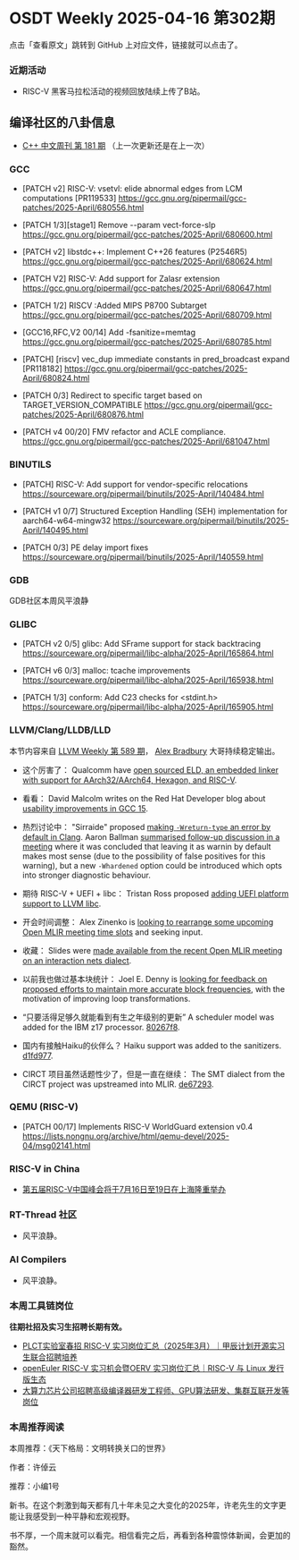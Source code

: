 # OSDT Weekly 2025-04-16 第302期

点击「查看原文」跳转到 GitHub 上对应文件，链接就可以点击了。

### 近期活动

- RISC-V 黑客马拉松活动的视频回放陆续上传了B站。

## 编译社区的八卦信息

- [C++ 中文周刊 第 181 期](https://mp.weixin.qq.com/s/4AsMUez2saRJGJdFyoIMFQ) （上一次更新还是在上一次）

### GCC

- [PATCH v2] RISC-V: vsetvl: elide abnormal edges from LCM computations [PR119533]
  https://gcc.gnu.org/pipermail/gcc-patches/2025-April/680556.html

- [PATCH 1/3][stage1] Remove --param vect-force-slp
  https://gcc.gnu.org/pipermail/gcc-patches/2025-April/680600.html

- [PATCH v2] libstdc++: Implement C++26 <debugging> features (P2546R5)
  https://gcc.gnu.org/pipermail/gcc-patches/2025-April/680624.html

- [PATCH V2] RISC-V: Add support for Zalasr extension
  https://gcc.gnu.org/pipermail/gcc-patches/2025-April/680647.html

- [PATCH 1/2] RISCV :Added MIPS P8700 Subtarget
  https://gcc.gnu.org/pipermail/gcc-patches/2025-April/680709.html

- [GCC16,RFC,V2 00/14] Add -fsanitize=memtag
  https://gcc.gnu.org/pipermail/gcc-patches/2025-April/680785.html

- [PATCH] [riscv] vec_dup immediate constants in pred_broadcast expand [PR118182]
  https://gcc.gnu.org/pipermail/gcc-patches/2025-April/680824.html

- [PATCH 0/3] Redirect to specific target based on TARGET_VERSION_COMPATIBLE
  https://gcc.gnu.org/pipermail/gcc-patches/2025-April/680876.html

- [PATCH v4 00/20] FMV refactor and ACLE compliance.
  https://gcc.gnu.org/pipermail/gcc-patches/2025-April/681047.html

### BINUTILS

- [PATCH] RISC-V: Add support for vendor-specific relocations
  https://sourceware.org/pipermail/binutils/2025-April/140484.html

- [PATCH v1 0/7] Structured Exception Handling (SEH) implementation for aarch64-w64-mingw32
  https://sourceware.org/pipermail/binutils/2025-April/140495.html

- [PATCH 0/3] PE delay import fixes
  https://sourceware.org/pipermail/binutils/2025-April/140559.html

### GDB

GDB社区本周风平浪静

### GLIBC

- [PATCH v2 0/5] glibc: Add SFrame support for stack backtracing
  https://sourceware.org/pipermail/libc-alpha/2025-April/165864.html

- [PATCH v6 0/3] malloc: tcache improvements
  https://sourceware.org/pipermail/libc-alpha/2025-April/165938.html

- [PATCH 1/3] conform: Add C23 checks for <stdint.h>
  https://sourceware.org/pipermail/libc-alpha/2025-April/165905.html

### LLVM/Clang/LLDB/LLD

本节内容来自 [LLVM Weekly 第 589 期](http://llvmweekly.org/issue/589)，
[Alex Bradbury](https://www.linkedin.com/in/alex-bradbury/) 大哥持续稳定输出。

* 这个厉害了： Qualcomm have [open sourced ELD, an embedded linker with support for AArch32/AArch64, Hexagon, and RISC-V](https://www.qualcomm.com/developer/blog/2025/04/eld-new-open-source-embedded-linker-tool-for-embedded-systems).

* 看看： David Malcolm writes on the Red Hat Developer blog about [usability improvements in GCC 15](https://developers.redhat.com/articles/2025/04/10/6-usability-improvements-gcc-15).

* 热烈讨论中： "Sirraide" proposed [making `-Wreturn-type` an error by default in Clang](https://discourse.llvm.org/t/rfc-make-wreturn-type-an-error-by-default/85775).  Aaron Ballman [summarised follow-up discussion in a meeting](https://discourse.llvm.org/t/rfc-make-wreturn-type-an-error-by-default/85775/6) where it was concluded that leaving it as warnin by default makes most sense (due to the possibility of false positives for this warning), but a new `-Whardened` option could be introduced which opts into stronger diagnostic behaviour.

* 期待 RISC-V + UEFI + libc： Tristan Ross proposed [adding UEFI platform support to LLVM libc](https://discourse.llvm.org/t/rfc-uefi-platform-in-llvm-libc/85729).

* 开会时间调整： Alex Zinenko is [looking to rearrange some upcoming Open MLIR meeting time slots](https://discourse.llvm.org/t/time-slots-for-open-mlir-meetings/85764) and seeking input.

* 收藏： Slides were [made available from the recent Open MLIR meeting on an interaction nets dialect](https://discourse.llvm.org/t/open-mlir-meeting-april-10-2025-inet-interaction-nets-dialect/85763).

* 以前我也做过基本块统计： Joel E. Denny is [looking for feedback on proposed efforts to maintain more accurate block frequencies](https://discourse.llvm.org/t/rfc-fix-loop-transformations-to-preserve-block-frequencies/85785), with the motivation of improving loop transformations.

* “只要活得足够久就能看到有生之年级别的更新” A scheduler model was added for the IBM z17 processor.
  [80267f8](https://github.com/llvm/llvm-project/commit/80267f814824).

* 国内有接触Haiku的伙伴么？ Haiku support was added to the sanitizers.
  [d1fd977](https://github.com/llvm/llvm-project/commit/d1fd97737e90).

* CIRCT 项目虽然话题性少了，但是一直在继续： The SMT dialect from the CIRCT project was upstreamed into MLIR.
  [de67293](https://github.com/llvm/llvm-project/commit/de67293c093e).

### QEMU (RISC-V)

- [PATCH 00/17] Implements RISC-V WorldGuard extension v0.4
  https://lists.nongnu.org/archive/html/qemu-devel/2025-04/msg02141.html

### RISC-V in China

- [第五届RISC-V中国峰会将于7月16日至19日在上海隆重举办](https://mp.weixin.qq.com/s/3BOR5geqbNHF-H2LF83-VA)

### RT-Thread 社区

- 风平浪静。

### AI Compilers

- 风平浪静。

### 本周工具链岗位

**往期社招及实习生招聘长期有效。**

- [PLCT实验室春招 RISC-V 实习岗位汇总（2025年3月）｜甲辰计划开源实习生联合招聘培养](https://mp.weixin.qq.com/s/no5v_YeGI3LUE7mYv5wUpQ)
- [openEuler RISC-V 实习机会暨OERV 实习岗位汇总｜RISC-V 与 Linux 发行版生态](https://mp.weixin.qq.com/s/87XEhORtte_iTTZqjinX2g)
- [大算力芯片公司招聘高级编译器研发工程师、GPU算法研发、集群互联开发等岗位](https://mp.weixin.qq.com/s/ONoNJ5jZmL794AdtlHrDuQ)

### 本周推荐阅读

本周推荐：《天下格局：文明转换关口的世界》

作者：许倬云

推荐：小编1号

新书。在这个刺激到每天都有几十年未见之大变化的2025年，许老先生的文字更能让我感受到一种平静和宏观视野。

书不厚，一个周末就可以看完。相信看完之后，再看到各种震惊体新闻，会更加的豁然。
